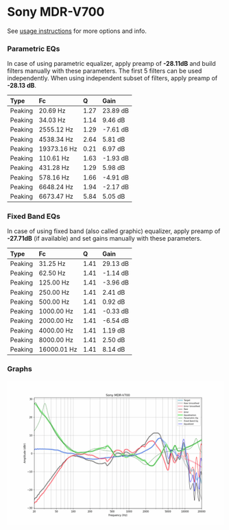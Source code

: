 # Sony MDR-V700
See [usage instructions](https://github.com/jaakkopasanen/AutoEq#usage) for more options and info.

### Parametric EQs
In case of using parametric equalizer, apply preamp of **-28.11dB** and build filters manually
with these parameters. The first 5 filters can be used independently.
When using independent subset of filters, apply preamp of **-28.13 dB**.

| Type    | Fc          |    Q | Gain     |
|:--------|:------------|:-----|:---------|
| Peaking | 20.69 Hz    | 1.27 | 23.89 dB |
| Peaking | 34.03 Hz    | 1.14 | 9.46 dB  |
| Peaking | 2555.12 Hz  | 1.29 | -7.61 dB |
| Peaking | 4538.34 Hz  | 2.64 | 5.81 dB  |
| Peaking | 19373.16 Hz | 0.21 | 6.97 dB  |
| Peaking | 110.61 Hz   | 1.63 | -1.93 dB |
| Peaking | 431.28 Hz   | 1.29 | 5.98 dB  |
| Peaking | 578.16 Hz   | 1.66 | -4.91 dB |
| Peaking | 6648.24 Hz  | 1.94 | -2.17 dB |
| Peaking | 6673.47 Hz  | 5.84 | 5.05 dB  |

### Fixed Band EQs
In case of using fixed band (also called graphic) equalizer, apply preamp of **-27.71dB**
(if available) and set gains manually with these parameters.

| Type    | Fc          |    Q | Gain     |
|:--------|:------------|:-----|:---------|
| Peaking | 31.25 Hz    | 1.41 | 29.13 dB |
| Peaking | 62.50 Hz    | 1.41 | -1.14 dB |
| Peaking | 125.00 Hz   | 1.41 | -3.96 dB |
| Peaking | 250.00 Hz   | 1.41 | 2.41 dB  |
| Peaking | 500.00 Hz   | 1.41 | 0.92 dB  |
| Peaking | 1000.00 Hz  | 1.41 | -0.33 dB |
| Peaking | 2000.00 Hz  | 1.41 | -6.54 dB |
| Peaking | 4000.00 Hz  | 1.41 | 1.19 dB  |
| Peaking | 8000.00 Hz  | 1.41 | 2.50 dB  |
| Peaking | 16000.01 Hz | 1.41 | 8.14 dB  |

### Graphs
![](./Sony%20MDR-V700.png)